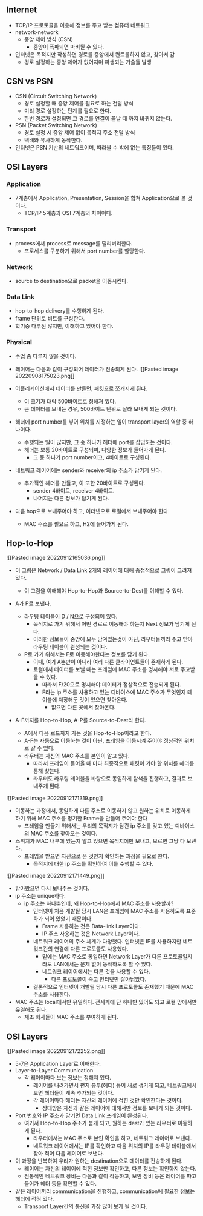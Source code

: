 ```toc
```

## Internet
- TCP/IP 프로토콜을 이용해 정보를 주고 받는 컴퓨터 네트워크
- network-network
	- 중앙 제어 방식 (CSN)
		- 중앙이 폭파되면 마비될 수 있다.
- 인터넷은 목적지만 작성하면 경로를 중앙에서 컨트롤하지 않고, 찾아서 감
	- 경로 설정하는 중앙 제어가 없어지며 파생되는 기술들 발생


## CSN vs PSN
- CSN (Circuit Switching Network)
	- 경로 설정할 때 중앙 제어를 필요로 하는 전달 방식
	- 미리 경로 설정하는 단계를 필요로 한다.
	- 한번 경로가 설정되면 그 경로를 연결이 끝날 때 까지 바뀌지 않는다.
- PSN (Packet Switching Network)
	- 경로 설정 시 중앙 제어 없이 목적지 주소 전달 방식
	- 택배와 유사하게 동작한다.
- 인터넷은 PSN 기반의 네트워크이며, 따라올 수 밖에 없는 특징들이 있다.

## OSI Layers
### Application
- 7계층에서 Application, Presentation, Session을 합쳐 Application으로 볼 것이다.
	- TCP/IP 5계층과 OSI 7계층의 차이이다.

### Transport
- process에서 process로 message를 딜리버리한다.
	- 프로세스를 구분하기 위해서 port number를 할당한다.

### Network
- source to destination으로 packet을 이동시킨다. 

### Data Link
- hop-to-hop delivery를 수행하게 된다.
- frame 단위로 비트를 구성한다.
- 학기중 다루진 않지만, 이해하고 있어야 한다.

### Physical
- 수업 중 다루지 않을 것이다.


- 레이어는 다음과 같이 구성되어 데이터가 전송되게 된다.
	![[Pasted image 20220908175023.png]]
	
- 어플리케이션에서 데이터를 만들면, 패킷으로 쪼개지게 된다.
	- 이 크기가 대략 500바이트로 정해져 있다.
	- 큰 데이터를 보내는 경우, 500바이트 단위로 잘라 보내게 되는 것이다.
- 헤더에 port number를 넣어 위치를 지정하는 일이 transport layer의 역할 중 하나이다.
	- 수행되는 일이 많지만, 그 중 하나가 헤더에 port를 삽입하는 것이다.
	- 헤더는 보통 20바이트로 구성되며, 다양한 정보가 들어가게 된다.
		- 그 중 하나가 port number이고, 4바이트로 구성된다.
- 네트워크 레이어에는 sender와 receiver의 ip 주소가 담기게 된다.
	- 추가적인 헤더를 만들고, 이 또한 20바이트로 구성된다.
		- sender 4바이트, receiver 4바이트.
		- 나머지는 다른 정보가 담기게 된다.
- 다음 hop으로 보내주어야 하고, 이더넷으로 로컬에서 보내주어야 한다
	- MAC 주소를 필요로 하고, H2에 들어가게 된다.


## Hop-to-Hop
![[Pasted image 20220912165036.png]]

- 이 그림은 Network / Data Link 2개의 레이어에 대해 중점적으로 그림이 그려져 있다.
	- 이 그림을 이해해야 Hop-to-Hop과 Source-to-Dest를 이해할 수 있다.
- A가 P로 보낸다.
	- 라우팅 테이블이 D / N으로 구성되어 있다.
		- 목적지로 가기 위해서 어떤 경로로 이동해야 하는지 Next 정보가 담기게 된다.
		- 이러한 정보들이 중앙에 모두 담겨있는것이 아닌, 라우터들끼리 주고 받아 라우팅 테이블이 완성되는 것이다.
	- P로 가기 위해서는 F로 이동해야한다는 정보를 담게 된다.
		- 이때, 여기 A뿐만이 아니라 여러 다른 클라이언트들이 존재하게 된다.
		- 로컬에서 데이터를 보낼 때는 프레임에 MAC 주소를 명시해야 서로 주고받을 수 있다.
			- 따라서 F/20으로 명시해야 데이터가 정상적으로 전송되게 된다.
			- F라는 ip 주소를 사용하고 있는 디바이스에 MAC 주소가 무엇인지 테이블에 저장해둔 것이 있으면 찾아온다.
				- 없으면 다른 곳에서 찾아온다.

- A-F까지를 Hop-to-Hop, A-P를 Source-to-Dest라 한다.
	- A에서 다음 로드까지 가는 것을 Hop-to-Hop이라고 한다.
	- A-F는 자동으로 이동하는 것이 아닌, 프레임을 이동시켜 주어야 정상적인 위치로 갈 수 있다.
	- 라우터는 자신의 MAC 주소를 본인이 알고 있다.
		- 따라서 프레임이 들어올 때 마다 최종적으로 패킷이 가야 할 위치를 헤더를 통해 찾는다.
		- 라우터도 라우팅 테이블을 바탕으로 동일하게 탐색을 진행하고, 결과로 보내주게 된다.

![[Pasted image 20220912171319.png]]
- 이동하는 과정에서, 동일하게 다른 주소로 이동하지 않고 원하는 위치로 이동하게 하기 위해 MAC 주소를 명기한 Frame을 만들어 주어야 한다
	- 프레임을 만들기 위해서는 우리의 목적지가 담긴 ip 주소를 갖고 있는 디바이스의 MAC 주소를 찾아오는 것이다.
- 스위치가 MAC 내부에 있는지 알고 있으면 목적지에만 보내고, 모르면 그냥 다 보낸다.
	- 프레임을 받으면 자신으로 온 것인지 확인하는 과정을 필요로 한다.
		- 목적지에 대한 ip 주소를 확인하여 이를 수행할 수 있다.

![[Pasted image 20220912171449.png]]
- 받아왔으면 다시 보내주는 것이다.
- ip 주소는 unique하다.
	- ip 주소는 하나뿐인데, 왜 Hop-to-Hop에서 MAC 주소를 사용할까?
		- 인터넷이 처음 개발될 당시 LAN은 프레임에 MAC 주소를 사용하도록 표준화가 되어 있었기 때문이다.
			- Frame 사용하는 것은 Data-link Layer이다.
			- IP 주소 사용하는 것은 Network Layer이다.
		- 네트워크 레이어의 주소 체계가 다양했다. 인터넷은 IP를 사용하지만 네트워크간의 연결에 다른 프로토콜도 사용했다.
			- 밑에는 MAC 주소로 통일하면 Network Layer가 다른 프로토콜일지라도 LAN에서는 문제 없이 동작하도록 할 수 있다.
			- 네트워크 레이어에서는 다른 것을 사용할 수 있다.
				- 다른 프로토콜이 죽고 인터넷만 살아남았다.
		- 결론적으로 인터넷이 개발될 당시 다른 프로토콜도 존재했기 때문에 MAC 주소를 사용한다.
- MAC 주소는 local에서만 유일하다. 전세계에 단 하나만 있어도 되고 로컬 망에서만 유일해도 된다.
	- 제조 회사들이 MAC 주소를 부여하게 된다.

## OSI Layers
![[Pasted image 20220912172252.png]]
- 5-7은 Application Layer로 이해한다.
- Layer-to-Layer Communication
	- 각 레이어마다 보는 정보는 정해져 있다.
		- 레이어를 내려가면서 편지 봉투(헤더) 등이 새로 생기게 되고, 네트워크에서 보면 헤더들이 계속 추가되는 것이다.
		- 각 레이어마다 헤더는 자신의 레이어에 적힌 것만 확인한다는 것이다.
			- 상대방은 자신과 같은 레이어에 대해서만 정보를 보내게 되는 것이다.
- Port 번호와 IP 주소가 담기면 Data Link 프레임이 완성된다.
	- 여기서 Hop-to-Hop 주소가 붙게 되고, 원하는 dest가 있는 라우터로 이동하게 된다.
		- 라우터에서는 MAC 주소로 본인 확인을 하고, 네트워크 레이어로 보낸다.
		- 네트워크 레이어에서는 IP를 확인하고 다음 위치의 IP를 라우팅 테이블에서 찾아 적어 다음 레이어로 보낸다.
- 이 과정을 반복하여 우리가 원하는 destination으로 데이터를 전송하게 된다.
	- 레이어는 자신의 레이어에 적힌 정보만 확인하고, 다른 정보는 확인하지 않는다.
	- 전통적인 네트워크 장비는 다음과 같이 작동하고, 보안 장비 등은 레이어를 파고 들어가 헤더 등을 확인할 수 있다.
- 같은 레이어끼리 communication을 진행하고, communication에 필요한 정보는 헤더에 적혀 있다.
	- Transport Layer간의 통신을 가장 많이 보게 될 것이다.